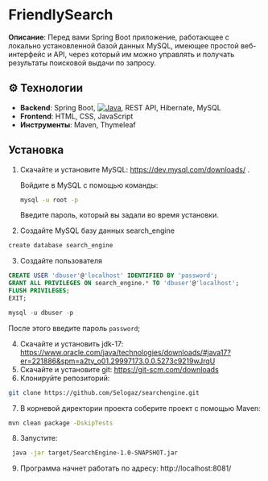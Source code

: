 # FriendlySearch
**Описание**: Перед вами Spring Boot приложение, работающее с локально установленной базой данных MySQL, имеющее простой веб-интерфейс и API, через который им можно управлять и получать результаты поисковой выдачи по запросу.

## ⚙️ Технологии
- **Backend**: Spring Boot, [![Java](https://img.shields.io/badge/Java-17-red)](https://openjdk.org/), REST API, Hibernate, MySQL
- **Frontend**: HTML, CSS, JavaScript
- **Инструменты**: Maven, Thymeleaf

## Установка
1. Скачайте и установите MySQL: https://dev.mysql.com/downloads/ .
    
    Войдите в MySQL с помощью команды:
    ```bash
    mysql -u root -p
    ```
    Введите пароль, который вы задали во время установки.

2. Создайте MySQL базу данных search_engine
```bash
create database search_engine
```
3. Создайте пользователя
```sql
CREATE USER 'dbuser'@'localhost' IDENTIFIED BY 'password';
GRANT ALL PRIVILEGES ON search_engine.* TO 'dbuser'@'localhost';
FLUSH PRIVILEGES;
EXIT;
```
```sql
mysql -u dbuser -p
```
После этого введите пароль `password`;

4. Скачайте и установить jdk-17: https://www.oracle.com/java/technologies/downloads/#java17?er=221886&spm=a2ty_o01.29997173.0.0.5273c9219wJrqU
5. Скачайте и установите git: https://git-scm.com/downloads
6. Клонируйте репозиторий:
```bash
git clone https://github.com/Selogaz/searchengine.git
```
7. В корневой директории проекта соберите проект с помощью Maven:
```bash
mvn clean package -DskipTests
```
8.  Запустите:
```bash
 java -jar target/SearchEngine-1.0-SNAPSHOT.jar  
```
9. Программа начнет работать по адресу: http://localhost:8081/

